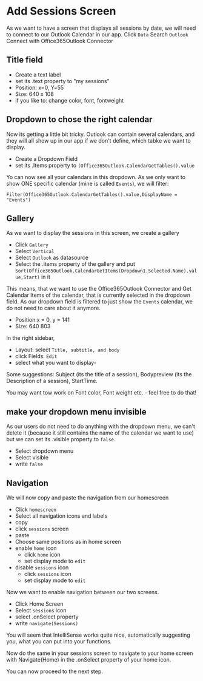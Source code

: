 # Add Sessions Screen

As we want to have a screen that displays all sessions by date, we will need to connect to our Outlook Calendar in our app. 
Click `Data`
Search `Outlook`
Connect with Office365Outlook Connector

## Title field

* Create a text label
* set its .text property to "my sessions"
* Position: x=0, Y=55
* Size: 640 x 108
* if you like to: change color, font, fontweight

## Dropdown to chose the right calendar

Now its getting a little bit tricky. Outlook can contain several calendars, and they will all show up in our app if we don't define, which tabke we want to display. 

* Create a Dropdown Field
* set its .Items property to `(Office365Outlook.CalendarGetTables().value`

Yo can now see all your calendars in this dropdown. As we only want to show ONE specific calendar (mine is called `Events`), we will filter: 

`Filter(Office365Outlook.CalendarGetTables().value,DisplayName = "Events")`

## Gallery

As we want to display the sessions in this screen, we create a gallery

* Click `Gallery`
* Select `Vertical`
* Select `Outlook` as datasource
* Select the .items property of the gallery and put `Sort(Office365Outlook.CalendarGetItems(Dropdown1.Selected.Name).value,Start)` in it

This means, that we want to use the Office365Outlook Connector and Get Calendar Items of the calendar, that is currently selected in the dropdown field. As our dropdown field is filtered to just show the `Events` calendar, we do not need to care about it anymore. 
 
* Position:x = 0, y = 141
* Size: 640  803

In the right sidebar, 

* Layout: select `Title, subtitle, and body`
* click Fields: `Edit`
* select what you want to display- 

Some suggestions: Subject (its the title of a session), Bodypreview (its the Description of a session), StartTime. 

You may want tow work on Font color, Font weight etc. - feel free to do that!

## make your dropdown menu invisible

As our users do not need to do anything with the dropdown menu, we can't delete it (because it still contains the name of the calendar we want to use) but we can set its .visible property to `false`.

* Select dropdown menu
* Select visible
* write `false`

## Navigation

We will now copy and paste the navigation from our homescreen

* Click `homescreen`
* Select all navigation icons and labels
* copy
* click `sessions` screen
* paste
* Choose same positions as in home screen 
* enable `home` icon 
  * click `home` icon
  * set display mode to `edit`
* disable `sessions` icon
   * click `sessions` icon
   * set display mode to `edit`
   
Now we want to enable navigation between our two screens. 

* Click Home Screen
* Select `sessions` icon
* select .onSelect property
* write `navigate(Sessions)`

You will seem that IntelliSense works quite nice, automatically suggesting you, what you can put into your functions. 

Now do the same in your sessions screen to navigate to your home screen  with Navigate(Home) in the .onSelect property of your home icon. 

You can now proceed to the next step. 
 





